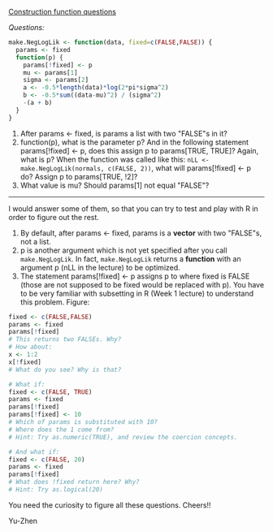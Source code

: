 [Construction function questions](https://www.coursera.org/learn/r-programming/discussions/weeks/2/threads/0YK_wlcBEeeMcg4GWtvWkg)

_Questions:_

```r
make.NegLogLik <- function(data, fixed=c(FALSE,FALSE)) {
  params <- fixed
  function(p) {
    params[!fixed] <- p
    mu <- params[1]
    sigma <- params[2]
    a <- -0.5*length(data)*log(2*pi*sigma^2)
    b <- -0.5*sum((data-mu)^2) / (sigma^2)
    -(a + b)
  }
}
```

1. After params <- fixed, is params a list with two "FALSE"s in it?
2. function(p), what is the parameter p? And in the following statement params[!fixed] <- p, does this assign p to params[TRUE, TRUE]? Again, what is p? When the function was called like this: `nLL <- make.NegLogLik(normals, c(FALSE, 2))`, what will params[!fixed] <- p do? Assign p to params[TRUE, !2]?
3. What value is mu? Should params[1] not equal "FALSE"?

---

I would answer some of them, so that you can try to test and play with R in order to figure out the rest.

1. By default, after params <- fixed, params is a __vector__ with two "FALSE"s, not a list.
2. p is another argument which is not yet specified after you call `make.NegLogLik`. In fact, `make.NegLogLik` returns a __function__ with an argument p (nLL in the lecture) to be optimized.
3. The statement params[!fixed] <- p assigns p to where fixed is FALSE (those are not supposed to be fixed would be replaced with p).
You have to be very familiar with subsetting in R (Week 1 lecture) to understand this problem. Figure:

```r
fixed <- c(FALSE,FALSE)
params <- fixed
params[!fixed]
# This returns two FALSEs. Why?
# How about:
x <- 1:2
x[!fixed]
# What do you see? Why is that?

# What if:
fixed <- c(FALSE, TRUE)
params <- fixed
params[!fixed]
params[!fixed] <- 10
# Which of params is substituted with 10?
# Where does the 1 come from?
# Hint: Try as.numeric(TRUE), and review the coercion concepts.

# And what if:
fixed <- c(FALSE, 20)
params <- fixed
params[!fixed]
# What does !fixed return here? Why?
# Hint: Try as.logical(20)
```

You need the curiosity to figure all these questions. Cheers!!

Yu-Zhen
